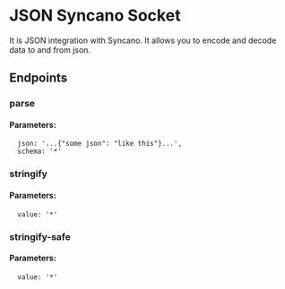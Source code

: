 # JSON Syncano Socket

It is JSON integration with Syncano. It allows you to encode and decode data to and from json.

## Endpoints

### parse

#### Parameters:

      json: '...{"some json": "like this"}...',
      schema: '*'


### stringify

#### Parameters:

      value: '*'


### stringify-safe

#### Parameters:

      value: '*'

